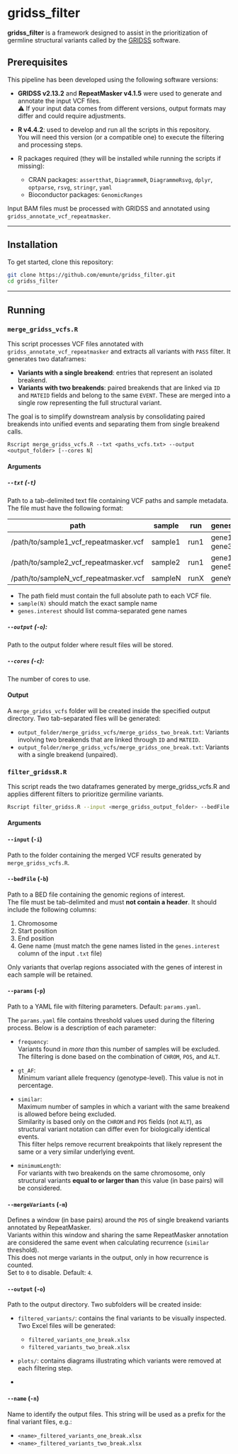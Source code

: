 # gridss_filter
**gridss_filter** is a framework designed to assist in the prioritization of germline structural variants called by the [GRIDSS](https://github.com/PapenfussLab/gridss) software.

## Prerequisites 
This pipeline has been developed using the following software versions:

- **GRIDSS v2.13.2** and **RepeatMasker v4.1.5** were used to generate and annotate the input VCF files.  
  ⚠️ If your input data comes from different versions, output formats may differ and could require adjustments.
  
- **R v4.4.2**: used to develop and run all the scripts in this repository.  
  You will need this version (or a compatible one) to execute the filtering and processing steps.
- R packages required (they will be installed while running the scripts if missing):  
  - CRAN packages: `assertthat`, `DiagrammeR`, `DiagrammeRsvg`, `dplyr`, `optparse`, `rsvg`, `stringr`, `yaml`  
  - Bioconductor packages: `GenomicRanges`
 

Input BAM files must be processed with GRIDSS and annotated using `gridss_annotate_vcf_repeatmasker`.

---

## Installation
To get started, clone this repository:

```bash
git clone https://github.com/emunte/gridss_filter.git
cd gridss_filter
```

---

## Running
### `merge_gridss_vcfs.R`
This script processes VCF files annotated with `gridss_annotate_vcf_repeatmasker` and extracts all variants with `PASS` filter. It generates two dataframes:

- **Variants with a single breakend**: entries that represent an isolated breakend.
- **Variants with two breakends**: paired breakends that are linked via `ID` and `MATEID` fields and belong to the same `EVENT`. These are merged into a single row representing the full structural variant.

The goal is to simplify downstream analysis by consolidating paired breakends into unified events and separating them from single breakend calls.

````
Rscript merge_gridss_vcfs.R --txt <paths_vcfs.txt> --output <output_folder> [--cores N]
````

#### Arguments

##### `--txt` (`-t`)
Path to a tab-delimited text file containing VCF paths and sample metadata. The file must have the following format:

| path  | sample | run | genes.interest |
|-----------|-----------|-----------|-----------|
| /path/to/sample1_vcf_repeatmasker.vcf | sample1  | run1  | gene1, gene2, gene3, gene4|
| /path/to/sample2_vcf_repeatmasker.vcf | sample2  | run1  | gene1, gene3, gene5|
| /path/to/sampleN_vcf_repeatmasker.vcf| sampleN  | runX  | geneY|

- The path field must contain the full absolute path to each VCF file.
- `sample(N)` should match the exact sample name
- `genes.interest` should list comma-separated gene names

##### `--output` (`-o`):
Path to the output folder where result files will be stored.


##### `--cores` (`-c`):
The number of cores to use. 

#### Output
A `merge_gridss_vcfs` folder will be created inside the specified output directory. Two tab-separated files will be generated:

- `output_folder/merge_gridss_vcfs/merge_gridss_two_break.txt`: Variants involving two breakends that are linked through `ID` and `MATEID`.
- `output_folder/merge_gridss_vcfs/merge_gridss_one_break.txt`: Variants with a single breakend (unpaired).


### `filter_gridssR.R`

This script reads the two dataframes generated by merge_gridss_vcfs.R and applies different filters to prioritize germiline variants. 

```bash
Rscript filter_gridss.R --input <merge_gridss_output_folder> --bedFile <genes.bed> --params <params.yaml> --output <results_folder> --name <project_name> [--mergeVariants N]
````

#### Arguments
#### `--input` (`-i`)  
  Path to the folder containing the merged VCF results generated by `merge_gridss_vcfs.R`.

#### `--bedFile` (`-b`)  
Path to a BED file containing the genomic regions of interest.  
  The file must be tab-delimited and must **not contain a header**. It should include the following columns:

  1. Chromosome  
  2. Start position  
  3. End position  
  4. Gene name (must match the gene names listed in the `genes.interest` column of the input `.txt` file)  
  
  Only variants that overlap regions associated with the genes of interest in each sample will be retained.

  
#### `--params` (`-p`)  
Path to a YAML file with filtering parameters. Default: `params.yaml`.

The `params.yaml` file contains threshold values used during the filtering process. Below is a description of each parameter:

- `frequency`:  
  Variants found in *more than* this number of samples will be excluded.
  The filtering is done based on the combination of `CHROM`, `POS`, and `ALT`.  
 

- `gt_AF`:  
  Minimum variant allele frequency (genotype-level). This value is not in percentage.  

- `similar`:  
  Maximum number of samples in which a variant with the same breakend is allowed before being excluded.  
  Similarity is based only on the `CHROM` and `POS` fields (not `ALT`), as structural variant notation can differ even for biologically identical events.  
  This filter helps remove recurrent breakpoints that likely represent the same or a very similar underlying event.
  
- `minimumLength`:  
  For variants with two breakends on the same chromosome, only structural variants **equal to or larger than** this value (in base pairs) will be considered.


#### `--mergeVariants` (`-m`)  
   Defines a window (in base pairs) around the `POS` of single breakend variants annotated by RepeatMasker.  
  Variants within this window and sharing the same RepeatMasker annotation are considered the same event when calculating recurrence (`similar` threshold).  
  This does not merge variants in the output, only in how recurrence is counted.  
  Set to `0` to disable. Default: `4`.

#### `--output` (`-o`)  
  Path to the output directory. Two subfolders will be created inside:

  - `filtered_variants/`: contains the final variants to be visually inspected.  
    Two Excel files will be generated:
    - `filtered_variants_one_break.xlsx`
    - `filtered_variants_two_break.xlsx`

  - `plots/`: contains diagrams illustrating which variants were removed at each filtering step.

  - 
#### `--name` (`-n`)  
Name to identify the output files.
  This string will be used as a prefix for the final variant files, e.g.:  
  - `<name>_filtered_variants_one_break.xlsx`  
  - `<name>_filtered_variants_two_break.xlsx`

